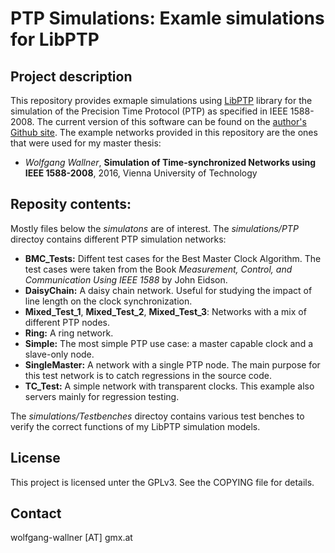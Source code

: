 
PTP Simulations: Examle simulations for LibPTP
===============================

Project description
-------------------------------

This repository provides exmaple simulations using [LibPTP][1] library for the simulation of the Precision Time Protocol (PTP) as specified in IEEE 1588-2008.
The current version of this software can be found on the [author's Github site][2].
The example networks provided in this repository are the ones that were used for my master thesis:

* _Wolfgang Wallner_, __Simulation of Time-synchronized Networks using IEEE 1588-2008__, 2016, Vienna University of Technology

[1]: https://github.com/w-wallner/LibPTP
[2]: https://github.com/w-wallner/PTP_Simulations

Reposity contents:
---------------------

Mostly files below the _simulatons_ are of interest.
The _simulations/PTP_ directoy contains different PTP simulation networks:

* __BMC_Tests:__ Diffent test cases for the Best Master Clock Algorithm. The test cases were taken from the Book _Measurement, Control, and Communication Using IEEE 1588_ by John Eidson.
* __DaisyChain:__ A daisy chain network. Useful for studying the impact of line length on the clock synchronization.
* __Mixed_Test_1__, __Mixed_Test_2__, __Mixed_Test_3__: Networks with a mix of different PTP nodes.
* __Ring:__ A ring network.
* __Simple:__ The most simple PTP use case: a master capable clock and a slave-only node.
* __SingleMaster:__ A network with a single PTP node. The main purpose for this test network is to catch regressions in the source code.
* __TC_Test:__ A simple network with transparent clocks. This example also servers mainly for regression testing.

The _simulations/Testbenches_ directoy contains various test benches to verify the correct functions of my LibPTP simulation models.

License
---------------------

This project is licensed unter the GPLv3. See the COPYING file for details.

Contact
---------------------

wolfgang-wallner [AT] gmx.at
